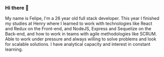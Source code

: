### Hi there 👋

My name is Felipe, I'm a 26 year old full stack developer. This year I finished my studies at Henry where I learned to work with technologies like React and Redux on the Front-end, and NodeJS, Express and Sequelize on the Back-end, and how to work in teams with agile methodologies like SCRUM. Able to work under pressure and always willing to solve problems and look for scalable solutions. I have analytical capacity and interest in constant learning.


